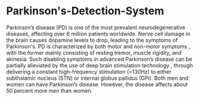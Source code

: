 # Parkinson's-Detection-System
   
   Parkinson’s disease (PD) is one of the most prevalent neurodegenerative diseases, affecting over 6 million patients worldwide. Nerve cell damage in the brain causes dopamine levels to drop, leading to the symptoms of Parkinson's. 
   PD is characterized by both motor and non-motor symptoms , with the former mainly consisting of resting tremor, muscle rigidity, and akinesia. 
   Such disabling symptoms in advanced Parkinson’s disease can be partially alleviated by the use of deep brain stimulation technology , through delivering a constant high-frequency stimulation (~130Hz) to either subthalamic nucleus (STN) or internal globus pallidus (GPi).
   Both men and women can have Parkinson’s disease. However, the disease affects about 50 percent more men than women.

